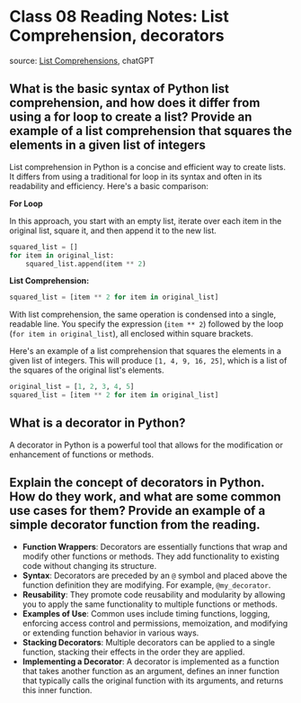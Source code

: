 # Class 08 Reading Notes: List Comprehension, decorators

source: [List Comprehensions](https://www.pythonforbeginners.com/basics/list-comprehensions-in-python), chatGPT

## What is the basic syntax of Python list comprehension, and how does it differ from using a for loop to create a list? Provide an example of a list comprehension that squares the elements in a given list of integers

List comprehension in Python is a concise and efficient way to create lists. It differs from using a traditional for loop in its syntax and often in its readability and efficiency. Here's a basic comparison:

**For Loop**

In this approach, you start with an empty list, iterate over each item in the original list, square it, and then append it to the new list.

```python
squared_list = []
for item in original_list:
    squared_list.append(item ** 2)

```

**List Comprehension:**

```python
squared_list = [item ** 2 for item in original_list]

```

With list comprehension, the same operation is condensed into a single, readable line. You specify the expression (`item ** 2`) followed by the loop (`for item in original_list`), all enclosed within square brackets.

Here's an example of a list comprehension that squares the elements in a given list of integers. This will produce `[1, 4, 9, 16, 25]`, which is a list of the squares of the original list's elements.

```python
original_list = [1, 2, 3, 4, 5]
squared_list = [item ** 2 for item in original_list]

```

## What is a decorator in Python?

A decorator in Python is a powerful tool that allows for the modification or enhancement of functions or methods.

## Explain the concept of decorators in Python. How do they work, and what are some common use cases for them? Provide an example of a simple decorator function from the reading.

- **Function Wrappers**: Decorators are essentially functions that wrap and modify other functions or methods. They add functionality to existing code without changing its structure.
- **Syntax**: Decorators are preceded by an `@` symbol and placed above the function definition they are modifying. For example, `@my_decorator`.
- **Reusability**: They promote code reusability and modularity by allowing you to apply the same functionality to multiple functions or methods.
- **Examples of Use**: Common uses include timing functions, logging, enforcing access control and permissions, memoization, and modifying or extending function behavior in various ways.
- **Stacking Decorators**: Multiple decorators can be applied to a single function, stacking their effects in the order they are applied.
- **Implementing a Decorator**: A decorator is implemented as a function that takes another function as an argument, defines an inner function that typically calls the original function with its arguments, and returns this inner function.
